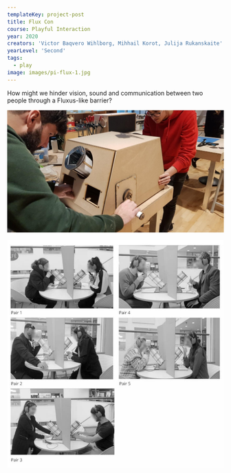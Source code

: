 ```yaml
---
templateKey: project-post
title: Flux Con
course: Playful Interaction
year: 2020
creators: 'Victor Baqvero Wihlborg, Mihhail Korot, Julija Rukanskaite'
yearLevel: 'Second'
tags:
  - play
image: images/pi-flux-1.jpg
---
```


How might we hinder vision, sound and communication between two people through a Fluxus-like barrier?

<MauVideo id="0_y3gljslm" />


![](images/pi-flux-2.jpg)

![](images/pi-flux-3.jpg)
